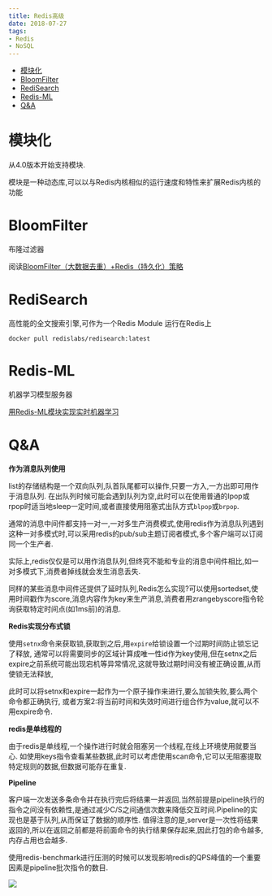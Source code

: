 ```yaml
---
title: Redis高级
date: 2018-07-27
tags:
- Redis
- NoSQL
---
```

<!-- TOC -->

- [模块化](#模块化)
- [BloomFilter](#bloomfilter)
- [RediSearch](#redisearch)
- [Redis-ML](#redis-ml)
- [Q&A](#qa)

<!-- /TOC -->

# 模块化

从4.0版本开始支持模块.

模块是一种动态库,可以以与Redis内核相似的运行速度和特性来扩展Redis内核的功能

# BloomFilter

布隆过滤器

阅读[BloomFilter（大数据去重）+Redis（持久化）策略](https://blog.csdn.net/qq_18495465/article/details/78500472)

# RediSearch

高性能的全文搜索引擎,可作为一个Redis Module 运行在Redis上

```shell
docker pull redislabs/redisearch:latest
```

# Redis-ML

机器学习模型服务器

[用Redis-ML模块实现实时机器学习](http://dbaplus.cn/news-21-1305-1.html)

# Q&A

**作为消息队列使用**

list的存储结构是一个双向队列,队首队尾都可以操作,只要一方入,一方出即可用作于消息队列.
在出队列时候可能会遇到队列为空,此时可以在使用普通的lpop或rpop时适当地sleep一定时间,或者直接使用阻塞式出队方式`blpop`或`brpop`.

通常的消息中间件都支持一对一,一对多生产消费模式,使用redis作为消息队列遇到这种一对多模式时,可以采用redis的pub/sub主题订阅者模式,多个客户端可以订阅同一个生产者.

实际上,redis仅仅是可以用作消息队列,但终究不能和专业的消息中间件相比,如一对多模式下,消费者掉线就会发生消息丢失.

同样的某些消息中间件还提供了延时队列,Redis怎么实现?可以使用sortedset,使用时间戳作为score,消息内容作为key来生产消息,消费者用zrangebyscore指令轮询获取特定时间点(如1ms前)的消息.


**Redis实现分布式锁**

使用`setnx`命令来获取锁,获取到之后,用`expire`给锁设置一个过期时间防止锁忘记了释放,
通常可以将需要同步的区域计算成唯一性id作为key使用,但在setnx之后expire之前系统可能出现宕机等异常情况,这就导致过期时间没有被正确设置,从而使锁无法释放,

此时可以将setnx和expire一起作为一个原子操作来进行,要么加锁失败,要么两个命令都正确执行,
或者方案2:将当前时间和失效时间进行组合作为value,就可以不用expire命令.

**redis是单线程的**

由于redis是单线程,一个操作进行时就会阻塞另一个线程,在线上环境使用就要当心.
如使用keys指令查看某些数据,此时可以考虑使用scan命令,它可以无阻塞提取特定规则的数据,但数据可能存在重复.

**Pipeline**

客户端一次发送多条命令并在执行完后将结果一并返回,当然前提是pipeline执行的指令之间没有依赖性,是通过减少C/S之间通信次数来降低交互时间.Pipeline的实现也是基于队列,从而保证了数据的顺序性.
值得注意的是,server是一次性将结果返回的,所以在返回之前都是将前面命令的执行结果保存起来,因此打包的命令越多,内存占用也会越多.

使用redis-benchmark进行压测的时候可以发现影响redis的QPS峰值的一个重要因素是pipeline批次指令的数目.


[![](https://static.segmentfault.com/v-5b1df2a7/global/img/creativecommons-cc.svg)](https://creativecommons.org/licenses/by-nc-nd/4.0/)